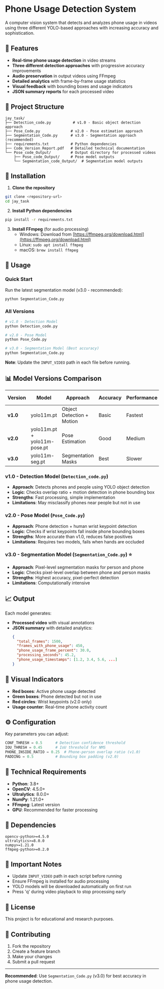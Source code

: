 # Phone Usage Detection System

A computer vision system that detects and analyzes phone usage in videos using three different YOLO-based approaches with increasing accuracy and sophistication.

## 🚀 Features

- **Real-time phone usage detection** in video streams
- **Three different detection approaches** with progressive accuracy improvements
- **Audio preservation** in output videos using FFmpeg
- **Detailed analytics** with frame-by-frame usage statistics
- **Visual feedback** with bounding boxes and usage indicators
- **JSON summary reports** for each processed video

## 📁 Project Structure

```
jay_task/
├── Detection_code.py          # v1.0 - Basic object detection approach
├── Pose_Code.py              # v2.0 - Pose estimation approach  
├── Segmentation_Code.py      # v3.0 - Segmentation approach (recommended)
├── requirements.txt          # Python dependencies
├── Code_Version_Report.pdf   # Detailed technical documentation
└── Pose_code_Output/         # Output directory for processed videos
    ├── Pose_code_Output/     # Pose model outputs
    └── Segmentation_code_Output/  # Segmentation model outputs
```

## 🔧 Installation

1. **Clone the repository**
```bash
git clone <repository-url>
cd jay_task
```

2. **Install Python dependencies**
```bash
pip install -r requirements.txt
```

3. **Install FFmpeg** (for audio processing)
   - Windows: Download from [https://ffmpeg.org/download.html](https://ffmpeg.org/download.html)
   - Linux: `sudo apt install ffmpeg`
   - macOS: `brew install ffmpeg`

## 🎯 Usage

### Quick Start
Run the latest segmentation model (v3.0 - recommended):
```bash
python Segmentation_Code.py
```

### All Versions
```bash
# v1.0 - Detection Model
python Detection_code.py

# v2.0 - Pose Model  
python Pose_Code.py

# v3.0 - Segmentation Model (Best accuracy)
python Segmentation_Code.py
```

**Note**: Update the `INPUT_VIDEO` path in each file before running.

## 📊 Model Versions Comparison

| Version | Model | Approach | Accuracy | Performance | Use Case |
|---------|-------|----------|----------|-------------|----------|
| **v1.0** | yolo11m.pt | Object Detection + Motion | Basic | Fastest | Quick detection |
| **v2.0** | yolo11m.pt + yolo11m-pose.pt | Pose Estimation | Good | Medium | Balanced accuracy |
| **v3.0** | yolo11m-seg.pt | Segmentation Masks | Best | Slower | Highest precision |

### v1.0 - Detection Model (`Detection_code.py`)
- **Approach**: Detects phones and people using YOLO object detection
- **Logic**: Checks overlap ratio + motion detection in phone bounding box
- **Strengths**: Fast processing, simple implementation
- **Limitations**: May misclassify phones near people but not in use

### v2.0 - Pose Model (`Pose_Code.py`) 
- **Approach**: Phone detection + human wrist keypoint detection
- **Logic**: Checks if wrist keypoints fall inside phone bounding boxes
- **Strengths**: More accurate than v1.0, reduces false positives
- **Limitations**: Requires two models, fails when hands are occluded

### v3.0 - Segmentation Model (`Segmentation_Code.py`) ⭐
- **Approach**: Pixel-level segmentation masks for person and phone
- **Logic**: Checks pixel-level overlap between phone and person masks
- **Strengths**: Highest accuracy, pixel-perfect detection
- **Limitations**: Computationally intensive

## 📈 Output

Each model generates:
- **Processed video** with visual annotations
- **JSON summary** with detailed analytics:
  ```json
  {
    "total_frames": 1500,
    "frames_with_phone_usage": 450,
    "phone_usage_frame_percent": 30.0,
    "processing_seconds": 45.2,
    "phone_usage_timestamps": [1.2, 3.4, 5.6, ...]
  }
  ```

## 🎨 Visual Indicators

- **Red boxes**: Active phone usage detected
- **Green boxes**: Phone detected but not in use
- **Red circles**: Wrist keypoints (v2.0 only)
- **Usage counter**: Real-time phone activity count

## ⚙️ Configuration

Key parameters you can adjust:

```python
CONF_THRESH = 0.5      # Detection confidence threshold
IOU_THRESH = 0.45      # IoU threshold for NMS
PHONE_INSIDE_RATIO = 0.25  # Phone-person overlap ratio (v1.0)
PADDING = 0.5          # Bounding box padding (v2.0)
```

## 🔧 Technical Requirements

- **Python**: 3.8+
- **OpenCV**: 4.5.0+
- **Ultralytics**: 8.0.0+
- **NumPy**: 1.21.0+
- **FFmpeg**: Latest version
- **GPU**: Recommended for faster processing

## 📝 Dependencies

```
opencv-python>=4.5.0
ultralytics>=8.0.0
numpy>=1.21.0
ffmpeg-python>=0.2.0
```

## 🚨 Important Notes

- Update `INPUT_VIDEO` path in each script before running
- Ensure FFmpeg is installed for audio processing
- YOLO models will be downloaded automatically on first run
- Press 'q' during video playback to stop processing early

## 📄 License

This project is for educational and research purposes.

## 🤝 Contributing

1. Fork the repository
2. Create a feature branch
3. Make your changes
4. Submit a pull request

---

**Recommended**: Use `Segmentation_Code.py` (v3.0) for best accuracy in phone usage detection.